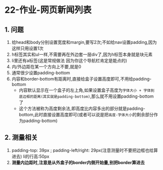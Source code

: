 # 22-作业-网页新闻列表

## 1. 问题

1. 给head和body分别设置宽度和margin,要写2次;不如给nav设置padding,因为这样只用设置1次
2. h标签其实和ul一样,不需要再在外边套一层div了,因为h标签本身就是块元素
3. li里还有a标签(这是常规做法 因为你这个导航栏肯定是能点的)
4. 内/外边距在某一个方向上不要,就是0
5. 通常很少设置padding-bottom
6. 内容和border-bottom有距离时,直接给盒子设置高度即可,不用给padding-bottom
    - 内容默认显示在一个盒子的左上角,如果设置盒子高度为`字体大小 + 字体到底边框的距离(其实就是padding-bottom)`,那么就不用设置padding-bottom了
    - 这个方法被称为高度剩余法,即高度比内容多出的部分就是padding-bottom,此时直接设置高度即可(或者可以说是把`高度-字体大小`的剩余部分作为padding-bottom)

## 2. 测量相关
1. padding-top: 39px ; padding-left/right: 29px(注意测量时不要把边框也给算进去) li的行高:50px
2. **测量内边距时,注意是从外盒子的border内侧开始量,别把border算进去**
